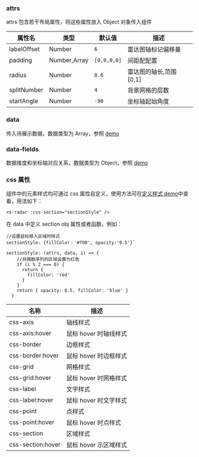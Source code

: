 ### attrs

attrs 包含若干布局属性，将这些属性放入 Object 对象传入组件

| 属性名      | 类型         | 默认值      | 描述                   |
| ----------- | ------------ | ----------- | ---------------------- |
| labelOffset | Number       | `6`         | 雷达图轴标记偏移量     |
| padding     | Number,Array | `[0,0,0,0]` | 间距配配置             |
| radius      | Number       | `0.6`       | 雷达图的轴长,范围[0,1] |
| splitNumber | Number       | `4`         | 背景网格的层数         |
| startAngle  | Number       | `-90`       | 坐标轴起始角度         |

### data

传入待展示数据，数据类型为 Array，参照 [demo](#/demo/radar/default)

### data-fields

数据维度和坐标轴对应关系，数据类型为 Object，参照 [demo](#/demo/radar/default)

### css 属性

组件中的元素样式均可通过 css 属性自定义，使用方法可在[定义样式 demo](#/demo/radar/style)中查看，用法如下：

`<s-radar :css-section="sectionStyle" />`

在 data 中定义 section obj 属性或者函数，例如：

```
//设置鼠标移入区域时样式
sectionStyle: {fillColor：'#f00', opacity:'0.5'}`

sectionStyle: (attrs, data, i) => {
    //将偶数序列的区域设置为红色
    if (i % 2 === 0) {
      return {
        fillColor: 'red'
      }
    }
    return { opacity: 0.5, fillColor: 'blue' }
  }
```

| 名称              | 描述                  |
| ----------------- | --------------------- |
| css-axis          | 轴线样式              |
| css-axis:hover    | 鼠标 hover 时轴线样式 |
| css-border        | 边框样式              |
| css-border:hover  | 鼠标 hover 时边框样式 |
| css-grid          | 网格样式              |
| css-grid:hover    | 鼠标 hover 时网格样式 |
| css-label         | 文字样式              |
| css-label:hover   | 鼠标 hover 时文字样式 |
| css-point         | 点样式                |
| css-point:hover   | 鼠标 hover 时点样式   |
| css-section       | 区域样式              |
| css-section:hover | 鼠标 hover 示区域样式 |

